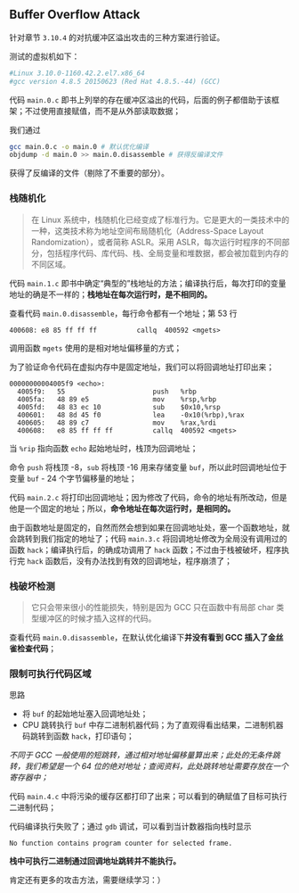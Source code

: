 ## Buffer Overflow Attack
针对章节 `3.10.4` 的对抗缓冲区溢出攻击的三种方案进行验证。

测试的虚拟机如下：

```bash
#Linux 3.10.0-1160.42.2.el7.x86_64
#gcc version 4.8.5 20150623 (Red Hat 4.8.5.-44) (GCC)
```

代码 `main.0.c` 即书上列举的存在缓冲区溢出的代码，后面的例子都借助于该框架；不过使用直接赋值，而不是从外部读取数据；

我们通过

```bash
gcc main.0.c -o main.0 # 默认优化编译
objdump -d main.0 >> main.0.disassemble # 获得反编译文件
```

获得了反编译的文件（剔除了不重要的部分）。

### 栈随机化

> 在 Linux 系统中，栈随机化已经变成了标准行为。它是更大的一类技术中的一种，这类技术称为地址空间布局随机化（Address-Space Layout Randomization），或者简称 ASLR。采用 ASLR，每次运行时程序的不同部分，包括程序代码、库代码、栈、全局变量和堆数据，都会被加载到内存的不同区域。

代码 `main.1.c` 即书中确定“典型的”栈地址的方法；编译执行后，每次打印的变量地址的确是不一样的；**栈地址在每次运行时，是不相同的。**

查看代码 `main.0.disassemble`，每行命令都有一个地址；第 53 行

```
400608:	e8 85 ff ff ff       	callq  400592 <mgets>
```

调用函数 `mgets` 使用的是相对地址偏移量的方式；

为了验证命令代码在虚拟内存中是固定地址，我们可以将回调地址打印出来；

```
00000000004005f9 <echo>:
  4005f9:	55                   	push   %rbp
  4005fa:	48 89 e5             	mov    %rsp,%rbp
  4005fd:	48 83 ec 10          	sub    $0x10,%rsp
  400601:	48 8d 45 f0          	lea    -0x10(%rbp),%rax
  400605:	48 89 c7             	mov    %rax,%rdi
  400608:	e8 85 ff ff ff       	callq  400592 <mgets>
```

当 `%rip` 指向函数 `echo` 起始地址时，栈顶为回调地址；

命令 `push` 将栈顶 -8，`sub` 将栈顶 -16 用来存储变量 `buf`，所以此时回调地址位于变量 `buf` - 24 个字节偏移量的地址；

代码 `main.2.c` 将打印出回调地址；因为修改了代码，命令的地址有所改动，但是他是一个固定的地址；所以，**命令地址在每次运行时，是相同的。**

由于函数地址是固定的，自然而然会想到如果在回调地址处，塞一个函数地址，就会跳转到我们指定的地址了；代码 `main.3.c` 将回调地址修改为全局没有调用过的函数 `hack`；编译执行后，的确成功调用了 `hack` 函数；不过由于栈被破坏，程序执行完 `hack` 函数后，没有办法找到有效的回调地址，程序崩溃了；

### 栈破坏检测

> 它只会带来很小的性能损失，特别是因为 GCC 只在函数中有局部 char 类型缓冲区的时候才插入这样的代码。

查看代码 `main.0.disassemble`，在默认优化编译下**并没有看到 GCC 插入了金丝雀检查代码**；

### 限制可执行代码区域

思路

- 将 `buf` 的起始地址塞入回调地址处；
- CPU 跳转执行 `buf` 中存二进制机器代码；为了直观得看出结果，二进制机器码跳转到函数 `hack`，打印语句；

*不同于 GCC 一般使用的短跳转，通过相对地址偏移量算出来；此处的无条件跳转，我们希望是一个 64 位的绝对地址；查阅资料，此处跳转地址需要存放在一个寄存器中；*

代码 `main.4.c` 中将污染的缓存区都打印了出来；可以看到的确赋值了目标可执行二进制代码；

代码编译执行失败了；通过 `gdb` 调试，可以看到当计数器指向栈时显示

```
No function contains program counter for selected frame.
```

**栈中可执行二进制通过回调地址跳转并不能执行。**

肯定还有更多的攻击方法，需要继续学习：）

